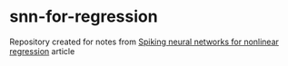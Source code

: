 # snn-for-regression

Repository created for notes from [Spiking neural networks for nonlinear regression](https://royalsocietypublishing.org/doi/10.1098/rsos.231606) article


